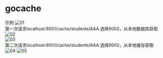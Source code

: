 # gocache

示例
![01](https://github.com/why9661/gocache/blob/3c038abc7a846d1c561a72662e953f4faa4c8e7f/01.png)  
第一次请求localhost:9001/cache/students/AAA 选择9002，从本地数据库获取
![02](https://github.com/why9661/gocache/blob/3c038abc7a846d1c561a72662e953f4faa4c8e7f/02.png)  
![03](https://github.com/why9661/gocache/blob/3c038abc7a846d1c561a72662e953f4faa4c8e7f/03.png)  
第二次请求localhost:9001/cache/students/AAA 选择9002，从本地缓存获取
![04](https://github.com/why9661/gocache/blob/3c038abc7a846d1c561a72662e953f4faa4c8e7f/04.png)
![05](https://github.com/why9661/gocache/blob/3c038abc7a846d1c561a72662e953f4faa4c8e7f/05.png)
